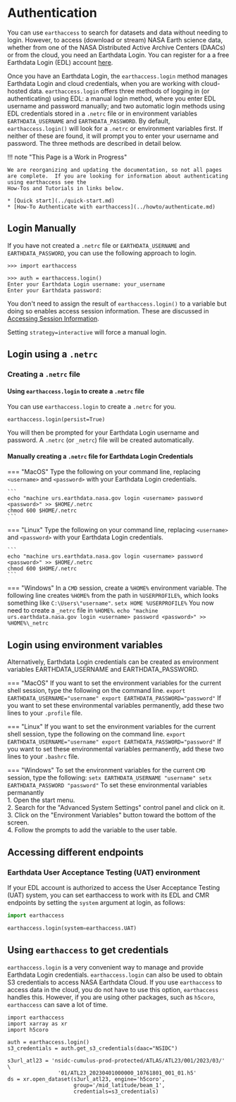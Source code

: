 # Authentication

You can use `earthaccess` to search for datasets and data without needing to login.  However, to access (download or stream) NASA Earth science data, whether from one of the NASA
Distributed Active Archive Centers (DAACs) or from the cloud, you need
an Earthdata Login.  You can register for a a free Earthdata Login (EDL) account [here](https://urs.earthdata.nasa.gov/).  

Once you have an Earthdata Login, the `earthaccess.login` method manages Earthdata Login and cloud credentials, when you are working with cloud-hosted data.  `earthaccess.login` offers three methods of logging in (or authenticating) using EDL: a manual login method, where you enter EDL username and password manually; and two automatic login methods using EDL credentials stored in a `.netrc` file or in environment variables `EARTHDATA_USERNAME` and `EARTHDATA_PASSWORD`.  By default, `earthaccess.login()` will look for a `.netrc` or environment variables first.  If neither of these are found, it will prompt you to enter your username and password.  The three methods are described in detail below.  

!!! note "This Page is a Work in Progress"

    We are reorganizing and updating the documentation, so not all pages are complete.  If you are looking for information about authenticating using earthaccess see the
    How-Tos and Tutorials in links below.

    * [Quick start](../quick-start.md)
    * [How-To Authenticate with earthaccess](../howto/authenticate.md)


## Login Manually

If you have not created a `.netrc` file or `EARTHDATA_USERNAME` and `EARTHDATA_PASSWORD`, you can use the following approach to login.

```
>>> import earthaccess

>>> auth = earthaccess.login()
Enter your Earthdata Login username: your_username
Enter your Earthdata password: 
```

You don't need to assign the result of `earthaccess.login()` to a variable but doing so enables access session information.  These are discussed in [Accessing Session Information]().

Setting `strategy=interactive` will force a manual login.

## Login using a `.netrc`

### Creating a `.netrc` file

#### Using `earthaccess.login` to create a `.netrc` file

You can use `earthaccess.login` to create a `.netrc` for you.
```
earthaccess.login(persist=True)
```
You will then be prompted for your Earthdata Login username and password.  A `.netrc` (or `_netrc`) file will be created automatically.

#### Manually creating a `.netrc` file for Earthdata Login Credentials

=== "MacOS"
    Type the following on your command line, replacing `<username>` and `<password>` with your
    Earthdata Login credentials.
    
    ```
    echo "machine urs.earthdata.nasa.gov login <username> password <password>" >> $HOME/.netrc
    chmod 600 $HOME/.netrc
    ```

=== "Linux"
    Type the following on your command line, replacing `<username>` and `<password>` with your
    Earthdata Login credentials.
    
    ```
    echo "machine urs.earthdata.nasa.gov login <username> password <password>" >> $HOME/.netrc
    chmod 600 $HOME/.netrc
    ```

=== "Windows"
    In a `CMD` session, create a `%HOME%` environment variable.  The following line
    creates `%HOME%` from the path in `%USERPROFILE%`, which looks something like
    `C:\Users\"username"`.
    ```
    setx HOME %USERPROFILE%
    ```
    You now need to create a `_netrc` file in `%HOME%`.
    ```
    echo "machine urs.earthdata.nasa.gov login <username> password <password>" >> %HOME%\_netrc
    ```

## Login using environment variables

Alternatively, Earthdata Login credentials can be created as environment variables EARTHDATA_USERNAME and EARTHDATA_PASSWORD.

=== "MacOS"
    If you want to set the environment variables for the current shell session, type the following on the command line.
    ```
    export EARTHDATA_USERNAME="username"
    export EARTHDATA_PASSWORD="password"
    ```
    If you want to set these environmental variables permanently, add these two lines to your `.profile` file.
    

=== "Linux"
    If you want to set the environment variables for the current shell session, type the following on the command line.
    ```
    export EARTHDATA_USERNAME="username"
    export EARTHDATA_PASSWORD="password"
    ```
    If you want to set these environmental variables permanently, add these two lines to your `.bashrc` file.

=== "Windows"
    To set the environment variables for the current `CMD` session, type the following:
    ```
    setx EARTHDATA_USERNAME "username"
    setx EARTHDATA_PASSWORD "password"
    ```
    To set these environmental variables permanantly  
    1. Open the start menu.  
    2. Search for the "Advanced System Settings" control panel and click on it.  
    3. Click on the "Environment Variables" button toward the bottom of the screen.  
    4. Follow the prompts to add the variable to the user table.  


## Accessing different endpoints

### Earthdata User Acceptance Testing (UAT) environment

If your EDL account is authorized to access the User Acceptance Testing (UAT) system,
you can set earthaccess to work with its EDL and CMR endpoints
by setting the `system` argument at login, as follows:

```python
import earthaccess

earthaccess.login(system=earthaccess.UAT)

```

## Using `earthaccess` to get credentials

`earthaccess.login` is a very convenient way to manage and provide Earthdata Login credentials.  `earthaccess.login` can also be used to obtain S3 credentials to access NASA Earthdata Cloud.  If you use `earthaccess` to access data in the cloud, you do not have to use this option, `earthaccess` handles this.  However, if you are using other packages, such as `h5coro`, `earthaccess` can save a lot of time.

```
import earthaccess
import xarray as xr
import h5coro

auth = earthaccess.login()
s3_credentials = auth.get_s3_credentials(daac="NSIDC")

s3url_atl23 = 'nsidc-cumulus-prod-protected/ATLAS/ATL23/001/2023/03/' \
                '01/ATL23_20230401000000_10761801_001_01.h5'
ds = xr.open_dataset(s3url_atl23, engine='h5coro', 
                     group='/mid_latitude/beam_1', 
                     credentials=s3_credentials)
```